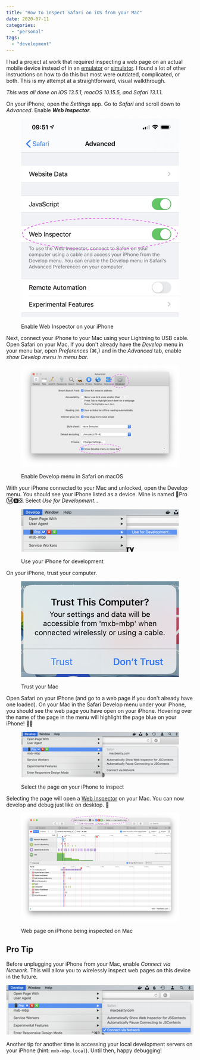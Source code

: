 ```yaml
---
title: "How to inspect Safari on iOS from your Mac"
date: 2020-07-11
categories: 
  - "personal"
tags: 
  - "development"
---
```


I had a project at work that required inspecting a web page on an actual mobile device instead of in an [emulator](https://developers.google.com/web/tools/chrome-devtools/device-mode) or [simulator](https://developer.apple.com/documentation/xcode/running_your_app_in_the_simulator_or_on_a_device). I found a lot of other instructions on how to do this but most were outdated, complicated, or both. This is my attempt at a straightforward, visual walkthrough.

<!--more-->

_This was all done on iOS 13.5.1, macOS 10.15.5, and Safari 13.1.1._

On your iPhone, open the _Settings_ app. Go to _Safari_ and scroll down to _Advanced_. Enable **_Web Inspector_**.

<figure>

![](images/img_258db221c32b-1.jpeg?w=815)

<figcaption>

Enable Web Inspector on your iPhone

</figcaption>

</figure>

Next, connect your iPhone to your Mac using your Lightning to USB cable. Open Safari on your Mac. If you don't already have the _Develop_ menu in your menu bar, open _Preferences_ (⌘,) and in the _Advanced_ tab, enable _show Develop menu in menu bar_.

<figure>

![](images/screen-shot-2020-07-08-at-9.39.30-am.png?w=1024)

<figcaption>

Enable Develop menu in Safari on macOS

</figcaption>

</figure>

With your iPhone connected to your Mac and unlocked, open the Develop menu. You should see your iPhone listed as a device. Mine is named 📱Pro Ⓜ️🅰️❎. Select _Use for Development..._

<figure>

![](images/screen-shot-2020-07-08-at-9.40.35-am.png?w=1024)

<figcaption>

Use your iPhone for development

</figcaption>

</figure>

On your iPhone, trust your computer.

<figure>

![](images/img_0638.png?w=835)

<figcaption>

Trust your Mac

</figcaption>

</figure>

Open Safari on your iPhone (and go to a web page if you don't already have one loaded). On your Mac in the Safari Develop menu under your iPhone, you should see the web page you have open on your iPhone. Hovering over the name of the page in the menu will highlight the page blue on your iPhone! 👌🏼

<figure>

![](images/screen-shot-2020-07-08-at-9.42.39-am.png?w=1024)

<figcaption>

Select the page on your iPhone to inspect

</figcaption>

</figure>

Selecting the page will open a [Web Inspector](https://developer.apple.com/safari/tools/) on your Mac. You can now develop and debug just like on desktop. 🎉

<figure>

![](images/screen-shot-2020-07-08-at-9.43.03-am.png?w=1024)

<figcaption>

Web page on iPhone being inspected on Mac

</figcaption>

</figure>

## Pro Tip

Before unplugging your iPhone from your Mac, enable _Connect via Network_. This will allow you to wirelessly inspect web pages on this device in the future.

![](images/screen-shot-2020-07-08-at-9.45.54-am.png?w=1024)

Another tip for another time is accessing your local development servers on your iPhone (hint: `mxb-mbp.local`). Until then, happy debugging!
